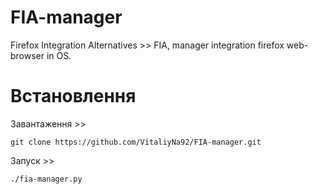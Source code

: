 # FIA-manager
Firefox Integration Alternatives  >> FIA,  manager integration firefox web-browser in OS.

# Встановлення 
Завантаження >>   


`git clone https://github.com/VitaliyNa92/FIA-manager.git`


Запуск       >>      


`./fia-manager.py` 

